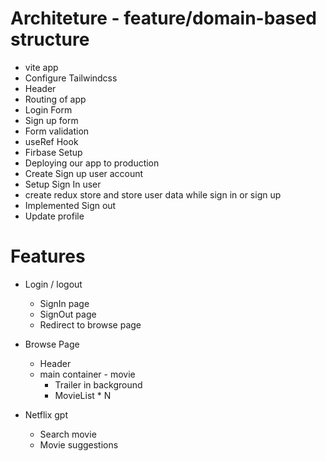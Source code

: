 # Architeture - feature/domain-based structure

- vite  app
- Configure Tailwindcss
- Header 
- Routing  of app
- Login Form 
- Sign up form 
- Form validation 
- useRef Hook
- Firbase Setup 
- Deploying our app to production 
- Create Sign up user account
- Setup Sign In user
- create redux store and store user data while sign in or sign up
- Implemented Sign out
- Update profile

# Features 
  - Login / logout
    - SignIn page
    - SignOut page
    - Redirect to browse page

   - Browse Page
     - Header 
     - main container - movie 
        - Trailer in background
        - MovieList * N

   - Netflix gpt
      - Search movie
      - Movie suggestions